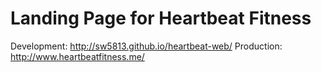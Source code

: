 Landing Page for Heartbeat Fitness
====================

Development: http://sw5813.github.io/heartbeat-web/
Production: http://www.heartbeatfitness.me/